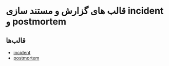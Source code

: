 # قالب های گزارش و مستند سازی incident و postmortem 

## قالب‌ها


* [incident](./incident.md)
* [postmortem](./postmortem.md)
